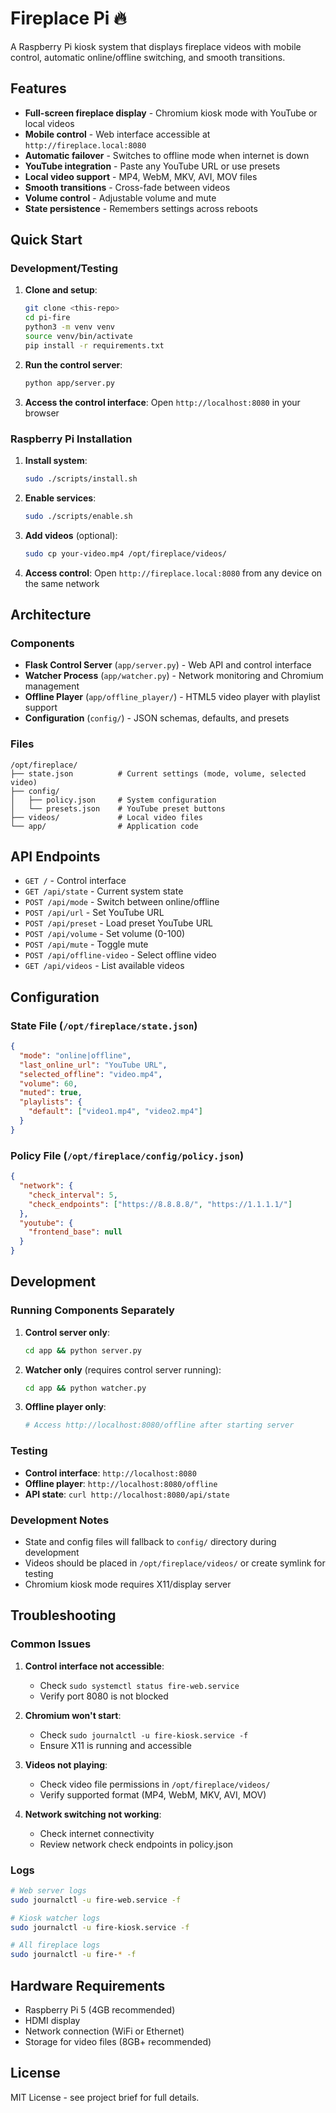 # Fireplace Pi 🔥

A Raspberry Pi kiosk system that displays fireplace videos with mobile control, automatic online/offline switching, and smooth transitions.

## Features

- **Full-screen fireplace display** - Chromium kiosk mode with YouTube or local videos
- **Mobile control** - Web interface accessible at `http://fireplace.local:8080`
- **Automatic failover** - Switches to offline mode when internet is down
- **YouTube integration** - Paste any YouTube URL or use presets
- **Local video support** - MP4, WebM, MKV, AVI, MOV files
- **Smooth transitions** - Cross-fade between videos
- **Volume control** - Adjustable volume and mute
- **State persistence** - Remembers settings across reboots

## Quick Start

### Development/Testing

1. **Clone and setup**:
   ```bash
   git clone <this-repo>
   cd pi-fire
   python3 -m venv venv
   source venv/bin/activate
   pip install -r requirements.txt
   ```

2. **Run the control server**:
   ```bash
   python app/server.py
   ```

3. **Access the control interface**:
   Open `http://localhost:8080` in your browser

### Raspberry Pi Installation

1. **Install system**:
   ```bash
   sudo ./scripts/install.sh
   ```

2. **Enable services**:
   ```bash
   sudo ./scripts/enable.sh
   ```

3. **Add videos** (optional):
   ```bash
   sudo cp your-video.mp4 /opt/fireplace/videos/
   ```

4. **Access control**:
   Open `http://fireplace.local:8080` from any device on the same network

## Architecture

### Components

- **Flask Control Server** (`app/server.py`) - Web API and control interface
- **Watcher Process** (`app/watcher.py`) - Network monitoring and Chromium management  
- **Offline Player** (`app/offline_player/`) - HTML5 video player with playlist support
- **Configuration** (`config/`) - JSON schemas, defaults, and presets

### Files

```
/opt/fireplace/
├── state.json          # Current settings (mode, volume, selected video)
├── config/
│   ├── policy.json     # System configuration  
│   └── presets.json    # YouTube preset buttons
├── videos/             # Local video files
└── app/                # Application code
```

## API Endpoints

- `GET /` - Control interface
- `GET /api/state` - Current system state
- `POST /api/mode` - Switch between online/offline
- `POST /api/url` - Set YouTube URL
- `POST /api/preset` - Load preset YouTube URL
- `POST /api/volume` - Set volume (0-100)
- `POST /api/mute` - Toggle mute
- `POST /api/offline-video` - Select offline video
- `GET /api/videos` - List available videos

## Configuration

### State File (`/opt/fireplace/state.json`)
```json
{
  "mode": "online|offline",
  "last_online_url": "YouTube URL",
  "selected_offline": "video.mp4", 
  "volume": 60,
  "muted": true,
  "playlists": {
    "default": ["video1.mp4", "video2.mp4"]
  }
}
```

### Policy File (`/opt/fireplace/config/policy.json`)
```json
{
  "network": {
    "check_interval": 5,
    "check_endpoints": ["https://8.8.8.8/", "https://1.1.1.1/"]
  },
  "youtube": {
    "frontend_base": null
  }
}
```

## Development

### Running Components Separately

1. **Control server only**:
   ```bash
   cd app && python server.py
   ```

2. **Watcher only** (requires control server running):
   ```bash
   cd app && python watcher.py  
   ```

3. **Offline player only**:
   ```bash
   # Access http://localhost:8080/offline after starting server
   ```

### Testing

- **Control interface**: `http://localhost:8080`
- **Offline player**: `http://localhost:8080/offline`  
- **API state**: `curl http://localhost:8080/api/state`

### Development Notes

- State and config files will fallback to `config/` directory during development
- Videos should be placed in `/opt/fireplace/videos/` or create symlink for testing
- Chromium kiosk mode requires X11/display server

## Troubleshooting

### Common Issues

1. **Control interface not accessible**:
   - Check `sudo systemctl status fire-web.service`
   - Verify port 8080 is not blocked

2. **Chromium won't start**:
   - Check `sudo journalctl -u fire-kiosk.service -f`  
   - Ensure X11 is running and accessible

3. **Videos not playing**:
   - Check video file permissions in `/opt/fireplace/videos/`
   - Verify supported format (MP4, WebM, MKV, AVI, MOV)

4. **Network switching not working**:
   - Check internet connectivity
   - Review network check endpoints in policy.json

### Logs

```bash
# Web server logs
sudo journalctl -u fire-web.service -f

# Kiosk watcher logs  
sudo journalctl -u fire-kiosk.service -f

# All fireplace logs
sudo journalctl -u fire-* -f
```

## Hardware Requirements

- Raspberry Pi 5 (4GB recommended)
- HDMI display
- Network connection (WiFi or Ethernet)
- Storage for video files (8GB+ recommended)

## License

MIT License - see project brief for full details.